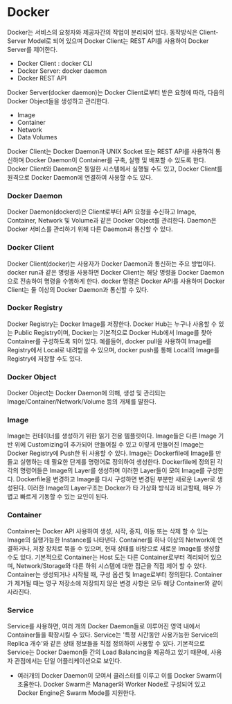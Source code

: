 # Docker

Docker는 서비스의 요청자와 제공자간의 작업이 분리되어 있다. 동작방식은 Client-Server Model로 되어 있으며 Docker Client는 REST API를 사용하여 Docker Server를 제어한다.

- Docker Client : docker CLI
- Docker Server: docker daemon
- Docker REST API

 Docker Server(docker daemon)는 Docker Client로부터 받은 요청에 따라, 다음의 Docker Object들을 생성하고 관리한다.

- Image
- Container
- Network
- Data Volumes

 Docker Client는 Docker Daemon과 UNIX Socket 또는 REST API를 사용하여 통신하며 Docker Daemon이 Container를 구축, 실행 및 배포할 수 있도록 한다. Docker Client와 Daemon은 동일한 시스템에서 실행될 수도 있고, Docker Client를 원격으로 Docker Daemon에 연결하여 사용할 수도 있다.

### Docker Daemon

 Docker Daemon(dockerd)은 Client로부터 API 요청을 수신하고 Image, Container, Network 및 Volume과 같은 Docker Object를 관리한다. Daemon은 Docker 서비스를 관리하기 위해 다른 Daemon과 통신할 수 있다.

### Docker Client

 Docker Client(docker)는 사용자가 Docker Daemon과 통신하는 주요 방법이다. docker run과 같은 명령을 사용하면 Docker Client는 해당 명령을 Docker Daemon으로 전송하여 명령을 수행하게 한다. docker 명령은 Docker API를 사용하며 Docker Client는 둘 이상의 Docker Daemon과 통신할 수 있다.

### Docker Registry

 Docker Registry는 Docker Image를 저장한다. Docker Hub는 누구나 사용할 수 있는 Public Registry이며, Docker는 기본적으로 Docker Hub에서 Image를 찾아 Container를 구성하도록 되어 있다. 예를들어, docker pull을 사용하여 Image를 Registry에서 Local로 내려받을 수 있으며, docker push를 통해 Local의 Image를 Registry에 저장할 수도 있다.

### Docker Object

 Docker Object는 Docker Daemon에 의해, 생성 및 관리되는 Image/Container/Network/Volume 등의 개체를 말한다.

### Image

 Image는 컨테이너를 생성하기 위한 읽기 전용 템플릿이다. Image들은 다른 Image 기반 위에 Customizing이 추가되어 만들어질 수 있고 이렇게 만들어진 Image는 Docker Registry에 Push한 뒤 사용할 수 있다. Image는 Dockerfile에 Image를 만들고 실행하는 데 필요한 단계를 명령어로 정의하여 생성한다. Dockerfile에 정의된 각각의 명령어들은 Image의 Layer를 생성하며 이러한 Layer들이 모여 Image를 구성한다. Dockerfile을 변경하고 Image를 다시 구성하면 변경된 부분만 새로운 Layer로 생성된다. 이러한 Image의 Layer구조는 Docker가 타 가상화 방식과 비교할때, 매우 가볍고 빠르게 기동할 수 있는 요인이 된다.

### Container

 Container는 Docker API 사용하여 생성, 시작, 중지, 이동 또는 삭제 할 수 있는 Image의 실행가능한 Instance를 나타낸다. Container를 하나 이상의 Network에 연결하거나, 저장 장치로 묶을 수 있으며, 현재 상태를 바탕으로 새로운 Image를 생성할 수도 있다. 기본적으로 Container는 Host 도는 다른 Container로부터 격리되어 있으며, Network/Storage와 다른 하위 시스템에 대한 접근을 직접 제어 할 수 있다. Container는 생성되거나 시작될 때, 구성 옵션 및 Image로부터 정의된다. Container가 제거될 때는 영구 저장소에 저장되지 않은 변경 사항은 모두 해당 Container와 같이 사라진다.

### Service

 Service를 사용하면, 여러 개의 Docker Daemon들로 이루어진 영역 내에서 Container들을 확장시킬 수 있다. Service는 '특정 시간동안 사용가능한 Service의 Replica 개수'와 같은 상태 정보들을 직접 정의하여 사용할 수 있다. 기본적으로 Service는 Docker Daemon들 간의 Load Balancing을 제공하고 있기 때문에, 사용자 관점에서는 단일 어플리케이션으로 보인다.

- 여러개의 Docker Daemon이 모여서 클러스터를 이루고 이를 Docker Swarm이 조율한다. Docker Swarm은 Manager와 Worker Node로 구성되어 있고 Docker Engine은 Swarm Mode를 지원한다.